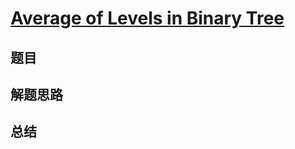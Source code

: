 # [Average of Levels in Binary Tree](https://leetcode.com/problems/average-of-levels-in-binary-tree/)
## 题目


## 解题思路


## 总结


